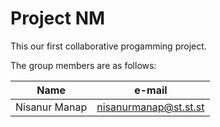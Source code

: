 # Project NM

This our first collaborative progamming project.

The group members are as follows:

|Name|e-mail|
|-----|-----|
|Nisanur Manap| nisanurmanap@st.st.st|

